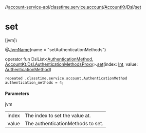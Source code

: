 //[account-service-api](../../../../index.md)/[classtime.service.account](../../index.md)/[AccountKt](../index.md)/[Dsl](index.md)/[set](set.md)

# set

[jvm]\

@[JvmName](https://kotlinlang.org/api/latest/jvm/stdlib/kotlin.jvm/-jvm-name/index.html)(name = &quot;setAuthenticationMethods&quot;)

operator fun DslList&lt;[AuthenticationMethod](../../-authentication-method/index.md), [AccountKt.Dsl.AuthenticationMethodsProxy](-authentication-methods-proxy/index.md)&gt;.[set](set.md)(index: [Int](https://kotlinlang.org/api/latest/jvm/stdlib/kotlin/-int/index.html), value: [AuthenticationMethod](../../-authentication-method/index.md))

<code>repeated .classtime.service.account.AuthenticationMethod authentication_methods = 4;</code>

#### Parameters

jvm

| | |
|---|---|
| index | The index to set the value at. |
| value | The authenticationMethods to set. |
